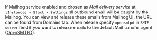 If Mailhog service enabled and chosen as _Mail delivery service_ at `[Instance] > Stack > Settings` all outbound email will be caught by the Mailhog. You can view and release these emails from Mailhog UI, the URL can be found from Domains tab. When release specify `opensmtpd` in `SMTP server` field if you want to release emails to the default Mail transfer agent ([OpenSMTPD](/stacks/opensmtpd/index.md)).
